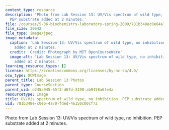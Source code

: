 ```yaml
---
content_type: resource
description: 'Photo from Lab Session 13: UV/Vis spectrum of wild type, no inhibition.
  PEP substrate added at 2 minutes.'
file: /courses/5-36-biochemistry-laboratory-spring-2009/781b348ec0e64a70fded46150c00cf72_Lab13_3.jpg
file_size: 30642
file_type: image/jpeg
image_metadata:
  caption: 'Lab Session 13: UV/Vis spectrum of wild type, no inhibition. PEP substrate
    added at 2 minutes.'
  credit: 'Credit: Photograph by MIT OpenCourseWare'
  image-alt: 'Lab Session 13: UV/Vis spectrum of wild type, no inhibition. PEP substrate
    added at 2 minutes.'
learning_resource_types: []
license: https://creativecommons.org/licenses/by-nc-sa/4.0/
ocw_type: OCWImage
parent_title: Lab Session 13 Photos
parent_type: CourseSection
parent_uid: e245a945-65f3-d67d-3190-ab9458a6fe4a
resourcetype: Image
title: UV/Vis spectrum of wild type, no inhibition. PEP substrate added at 2 minutes
uid: 781b348e-c0e6-4a70-fded-46150c00cf72
---
```

Photo from Lab Session 13: UV/Vis spectrum of wild type, no inhibition. PEP substrate added at 2 minutes.